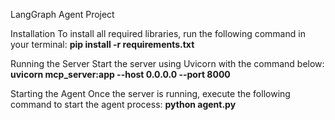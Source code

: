 LangGraph Agent Project

Installation
To install all required libraries, run the following command in your terminal:
**pip install -r requirements.txt**

Running the Server
Start the server using Uvicorn with the command below:
**uvicorn mcp_server:app --host 0.0.0.0 --port 8000**

Starting the Agent
Once the server is running, execute the following command to start the agent process:
**python agent.py**
